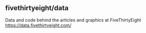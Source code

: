 ## fivethirtyeight/data

Data and code behind the articles and graphics at FiveThirtyEight https://data.fivethirtyeight.com/
